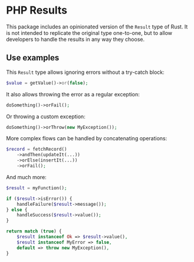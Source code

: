 
PHP Results
===========

This package includes an opinionated version of the `Result` type of Rust. It is
not intended to replicate the original type one-to-one, but to allow developers
to handle the results in any way they choose.

Use examples
------------

This `Result` type allows ignoring errors without a try-catch
block:

```php
$value = getValue()->or(false);
```

It also allows throwing the error as a regular exception:

```php
doSomething()->orFail();
```

Or throwing a custom exception:

```php
doSomething()->orThrow(new MyException());
```

More complex flows can be handled by concatenating operations:

```php
$record = fetchRecord()
    ->andThen(updateIt(...))
    ->orElse(insertIt(...))
    ->orFail();
```

And much more:

```php
$result = myFunction();

if ($result->isError()) {
    handleFailure($result->message());
} else {
    handleSuccess($result->value());
}

return match (true) {
    $result instanceof Ok => $result->value(),
    $result instanceof MyError => false,
    default => throw new MyException(),
}
```

